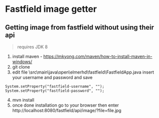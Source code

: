# Fastfield image getter
## Getting image from fastfield without using their api
> requires JDK 8
1. install maven - https://mkyong.com/maven/how-to-install-maven-in-windows/
2. git clone
3. edit file \src\main\java\open\elmerhd\fastfield\FastfieldApp.java insert your username and password and save
```
System.setProperty("fastfield-username", "");
System.setProperty("fastfield-password", "");
```
4. mvn install
5. once done installation go to your browser then enter http://localhost:8080/fastfield/api/image/?file=file.jpg
